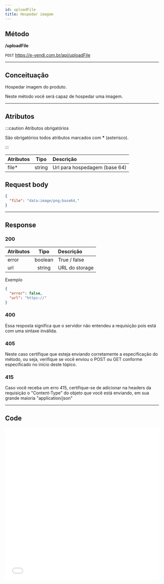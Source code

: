```yaml
---
id: uploadFile
title: Hospedar imagem
---
```


## Método

**/uploadFile**

`POST` https://e-vendi.com.br/api/uploadFile

---

## Conceituação

Hospedar imagem do produto.

Neste método você será capaz de hospedar uma imagem.

---

## Atributos

:::caution Atributos obrigatórios

São obrigatórios todos atributos marcados com **\*** (asterisco).

:::

| Atributos |  Tipo  | Descrição                     |
| :-------- | :----: | :---------------------------- |
| file\*    | string | Url para hospedagem (base 64) |

## Request body

```json
{
  "file": "data:image/png;base64,"
}
```

---

## Response

### 200

| Atributos |  Tipo   | Descrição      |
| :-------- | :-----: | :------------- |
| error     | boolean | True / false   |
| url       | string  | URL do storage |

Exemplo

```json
{
  "error": false,
  "url": "https://"
}
```

### 400

Essa resposta significa que o servidor não entendeu a requisição pois está com uma sintaxe inválida.

### 405

Neste caso certifique que esteja enviando corretamente a especificação do método, ou seja, verifique se você enviou o POST ou GET conforme especificado no início deste tópico.

### 415

Caso você receba um erro 415, certifique-se de adicionar na headers da requisição o "Content-Type" do objeto que você está enviando, em sua grande maioria "application/json"

---

## Code

<iframe src="//api.apiembed.com/?source=https://raw.githubusercontent.com/e-vendi/e-vendi-docs/main/json-examples/uploadFile.json" frameborder="0" scrolling="no" width="100%" height="500px" seamless></iframe>
